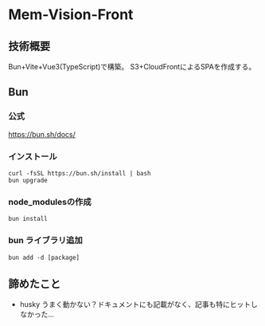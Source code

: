 # Mem-Vision-Front

## 技術概要
Bun+Vite+Vue3(TypeScript)で構築。
S3+CloudFrontによるSPAを作成する。

## Bun
### 公式
https://bun.sh/docs/

### インストール
```
curl -fsSL https://bun.sh/install | bash
bun upgrade
```

### node_modulesの作成
```
bun install
```

### bun ライブラリ追加
```
bun add -d [package]
```

## 諦めたこと
- husky
  うまく動かない？ドキュメントにも記載がなく、記事も特にヒットしなかった...
